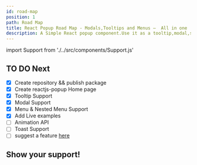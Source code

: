 ```yaml
---
id: road-map
position: 1
path: Road Map
title: React Popup Road Map - Modals,Tooltips and Menus —  All in one
description: A Simple React popup component.Use it as a tooltip,modal,sub-menu and match more ...
---
```


import Support  from './../src/components/Support.js'


## TO DO Next

- [x] Create repository && publish package
- [x] Create reactjs-popup Home page
- [x] Tooltip Support
- [x] Modal Support
- [x] Menu & Nested Menu Support
- [x] Add Live examples
- [ ] Animation API
- [ ] Toast Support
- [ ] suggest a feature [here](https://github.com/yjose/reactjs-popup/labels/Features)

## Show your support!

<br/>

<Support />


